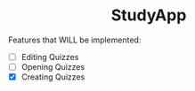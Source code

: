 <div align="center">

# StudyApp

</div>

Features that WILL be implemented:

- [ ] Editing Quizzes
- [ ] Opening Quizzes
- [x] Creating Quizzes
